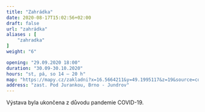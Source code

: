 ```yaml
---
title: "Zahrádka"
date: 2020-08-17T15:02:56+02:00
draft: false
url: "zahrádka"
aliases : [
    "zahradka"
]
weight: "6"

opening: "29.09.2020 18:00"
duration: "30.09-30.10.2020"
hours: "st, pá, so 14 – 20 h"
map: "https://mapy.cz/zakladni?x=16.5664211&y=49.1995117&z=19&source=coor&id=16.56627895619667%2C49.199677283539614"
address: "zast. Pod Jurankou, Brno - Jundrov"
---
```


Výstava byla ukončena z důvodu pandemie COVID-19.
